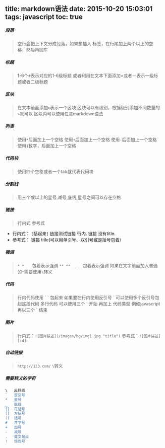 title: markdown语法
date: 2015-10-20 15:03:01
tags: javascript
toc: true
---
##### 段落
>空行会把上下文分成段落，如果想插入
标签，在行尾加上两个以上的空格，然后再回车
<!--more-->
##### 标题
>1-6个`#`表示对应的1-6级标题
或者利用在文本下面添加=或者－表示一级标题或者二级标题

##### 区块
>在文本前面添加`>`表示一个区块
区块可以有级别，根据级别添加不同数量的`>`就可以
区块内可以使用任意markdown语法

##### 列表
>使用`*`后面加上一个空格
使用`+`后面加上一个空格
使用`-`后面加上一个空格
使用`1`数字，后面加上一个空格

##### 代码块
>使用四个空格或者一个tab就代表代码块

##### 分割线
>用三个或以上的星号,减号,底线,星号之间可以存在空格

##### 链接
>行内式 参考式
* 行内式：
`[`括起来`]`
链接测试链接 行内.
链接 没有title.
* 参考式：
链接
title(可以用单引号、双引号或是括号包着)

##### 强调
>`* *` `_ _`包着表示强调
`** **` `__ __`包着表示强调
如果在文字前面加入普通的`*`需要使用`\`转义

##### 代码
>行内代码使用 \` \` 包起来
如果要在行内使用反引号 \` 可以使用多个反引号包起这段代码
多行代码 可以使用三个 \` 开始 再加上 代码类型 例如javascript 再以三个 \` 结束

##### 图片
>行内式：`![图片描述](/images/bg/img1.jpg "title")`
参考式：`![图片描述][id]`

##### 自动链接
>`http://123.com/`
`\`转义

##### 需要转义的字符
```javascript
\   反斜线
`   反引号
*   星号
_   底线
{}  花括号
[]  方括号
()  括号
#   井字号
+   加号
-   减号
.   英文句点
!   惊叹号
```

